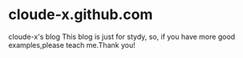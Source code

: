 # cloude-x.github.com
cloude-x's blog
This blog is just for stydy, so, if you have more good examples,please teach me.Thank you!
